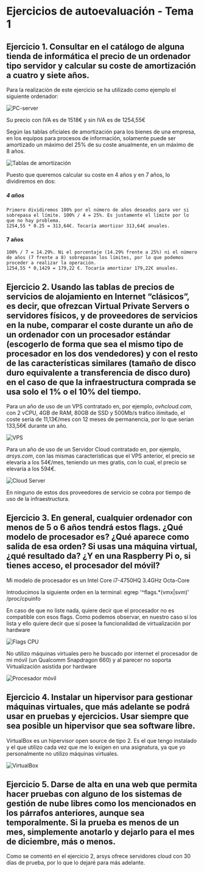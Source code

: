 # Ejercicios de autoevaluación - Tema 1


## Ejercicio 1. Consultar en el catálogo de alguna tienda de informática el precio de un ordenador tipo servidor y calcular su coste de amortización a cuatro y siete años.

Para la realización de este ejercicio se ha utilizado como ejemplo el siguiente ordenador:

![PC-server](https://github.com/Megatorpon/IV-Ejercicios-Autoevaluacion/blob/main/Tema_1/img/PC.png)

Su precio con IVA es de 1518€ y sin IVA es de 1254,55€

Según las tablas oficiales de amortización para los bienes de una empresa, en los equipos para procesos de información, solamente puede ser amortizado un máximo del 25% de su coste anualmente, en un máximo de 8 años.

![Tablas de amortización](https://github.com/Megatorpon/IV-Ejercicios-Autoevaluacion/blob/main/Tema_1/img/Tabla_amortizacion.png)


Puesto que queremos calcular su coste en 4 años y en 7 años, lo dividiremos en dos:

##### 	4 años

	Primero dividiremos 100% por el número de años deseados para ver si sobrepasa el límite. 100% / 4 = 25%. Es justamente el límite por lo que no hay problema.
	1254,55 * 0.25 = 313,64€. Tocaría amortizar 313,64€ anuales.
	
	
####	7 años

	100% / 7 = 14.29%. Ni el porcentaje (14.29% frente a 25%) ni el número de años (7 frente a 8) sobrepasan los límites, por lo que podemos proceder a realizar la operación.
	1254,55 * 0,1429 = 179,22 €. Tocaría amortizar 179,22€ anuales.
	
	
	
## Ejercicio 2. Usando las tablas de precios de servicios de alojamiento en Internet “clásicos”, es decir, que ofrezcan Virtual Private Servers o servidores físicos, y de proveedores de servicios en la nube, comparar el coste durante un año de un ordenador con un procesador estándar (escogerlo de forma que sea el mismo tipo de procesador en los dos vendedores) y con el resto de las características similares (tamaño de disco duro equivalente a transferencia de disco duro) en el caso de que la infraestructura comprada se usa solo el 1% o el 10% del tiempo.


Para un año de uso de un VPS contratado en, por ejemplo, *ovhcloud.com*, con 2 vCPU, 4GB de RAM, 80GB de SSD y 500Mb/s tráfico ilimitado, el coste sería de 11,13€/mes con 12 meses de permanencia, por lo que serían 133,56€ durante un año.

![VPS](https://github.com/Megatorpon/IV-Ejercicios-Autoevaluacion/blob/main/Tema_1/img/ovhcloud_vps.png)


Para un año de uso de un Servidor Cloud contratado en, por ejemplo, *arsys.com*, con las mismas características que el VPS anterior, el precio se elevaría a los 54€/mes, teniendo un mes gratis, con lo cual, el precio se elevaría a los 594€.

![Cloud Server](https://github.com/Megatorpon/IV-Ejercicios-Autoevaluacion/blob/main/Tema_1/img/arsysCloud.png)


En ninguno de estos dos proveedores de servicio se cobra por tiempo de uso de la infraestructura.


## Ejercicio 3. En general, cualquier ordenador con menos de 5 o 6 años tendrá estos flags. ¿Qué modelo de procesador es? ¿Qué aparece como salida de esa orden? Si usas una máquina virtual, ¿qué resultado da? ¿Y en una Raspberry Pi o, si tienes acceso, el procesador del móvil?


Mi modelo de procesador es un Intel Core i7-4750HQ 3.4GHz Octa-Core

Introducimos la siguiente orden en la terminal: egrep '^flags.*(vmx|svm)' /proc/cpuinfo

En caso de que no liste nada, quiere decir que el procesador no es compatible con esos flags. Como podemos observar, en nuestro caso sí los lista y ello quiere decir que sí posee la funcionalidad de virtualización por hardware


![Flags CPU](https://github.com/Megatorpon/IV-Ejercicios-Autoevaluacion/blob/main/Tema_1/img/flags_CPU.png)


No utilizo máquinas virtuales pero he buscado por internet el procesador de mi móvil (un Qualcomm Snapdragon 660) y al parecer no soporta Virtualización asistida por hardware

![Procesador móvil](https://github.com/Megatorpon/IV-Ejercicios-Autoevaluacion/blob/main/Tema_1/img/snapdragon.png)


## Ejercicio 4. Instalar un hipervisor para gestionar máquinas virtuales, que más adelante se podrá usar en pruebas y ejercicios. Usar siempre que sea posible un hipervisor que sea software libre.

VirtualBox es un hipervisor open source de tipo 2. Es el que tengo instalado y el que utilizo cada vez que me lo exigen en una asignatura, ya que yo personalmente no utilizo máquinas virtuales.


![VirtualBox](https://github.com/Megatorpon/IV-Ejercicios-Autoevaluacion/blob/main/Tema_1/img/virtualbox.png)



## Ejercicio 5. Darse de alta en una web que permita hacer pruebas con alguno de los sistemas de gestión de nube libres como los mencionados en los párrafos anteriores, aunque sea temporalmente. Si la prueba es menos de un mes, simplemente anotarlo y dejarlo para el mes de diciembre, más o menos.


Como se comentó en el ejercicio 2, arsys ofrece servidores cloud con 30 días de prueba, por lo que lo dejaré para más adelante.

